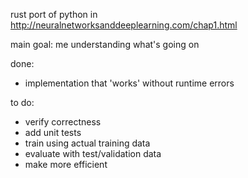 rust port of python in http://neuralnetworksanddeeplearning.com/chap1.html

main goal: me understanding what's going on

done:
* implementation that 'works' without runtime errors

to do:
* verify correctness
* add unit tests
* train using actual training data
* evaluate with test/validation data
* make more efficient